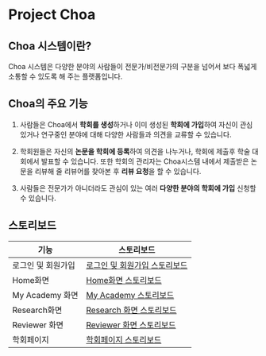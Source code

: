 Project Choa
====

Choa 시스템이란?
----
Choa 시스템은 다양한 분야의 사람들이 전문가/비전문가의 구분을 넘어서 보다 폭넓게 소통할 수 있도록 해 주는 플랫폼입니다.

Choa의 주요 기능
----
1. 사람들은 Choa에서 **학회를 생성**하거나 이미 생성된 **학회에 가입**하여 자신이 관심있거나 연구중인 분야에 대해 다양한 사람들과 의견을 교류할 수 있습니다.

2. 학회원들은 자신의 **논문을 학회에 등록**하여 의견을 나누거나, 학회에 제출후 학술 대회에서 발표할 수 있습니다. 또한 학회의 관리자는 Choa시스템 내에서 제출받은 논문을 리뷰해 줄 리뷰어를 찾아본 후 **리뷰 요청**을 할 수 있습니다.

3. 사람들은 전문가가 아니더라도 관심이 있는 여러 **다양한 분야의 학회에 가입** 신청할 수 있습니다.


스토리보드
----
기능|스토리보드
----|-----
로그인 및 회원가입|[로그인 및 회원가입 스토리보드](https://drive.google.com/open?id=1SwBwfLsk0Zl6iin22-hLBVEDXKIYqykt)
Home화면|[Home화면 스토리보드](https://drive.google.com/open?id=1sLYM8uIfjYKoBj17f6Ys3ZxCOibyZI50)
My Academy 화면|[My Academy 스토리보드](https://drive.google.com/open?id=1e33nTgdZEjsQtBYaPTVKELrzP7KoUMWl)
Research화면|[Research 화면 스토리보드](https://drive.google.com/open?id=1ZT2BQRfuHY88-nWuiL3nFSW6Oknv3fmu)
Reviewer 화면|[Reviewer 화면 스토리보드](https://drive.google.com/open?id=1VZ_NhpFGhw3-w16VF-qUjPr2lSzBGWM8)
학회페이지|[학회페이지 스토리보드](https://drive.google.com/open?id=1YbqERpjxHAyOu3JA451OtdYGO976_jFY)


